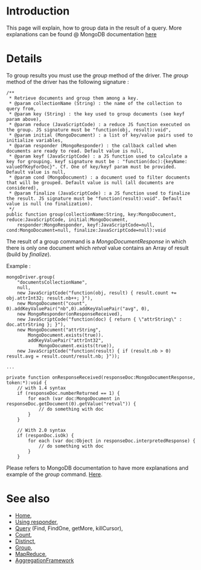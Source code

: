 

# Introduction #

This page will explain, how to group data in the result of a query. More explanations can be found @ MongoDB documentation [here](http://www.mongodb.org/display/DOCS/Aggregation#Aggregation-Group)

# Details #
To group results you must use the _group_ method of the driver. The _group_ method of the driver has the following signature :
```
/**
 * Retrieve documents and group them among a key.
 * @param collectionName (String) : the name of the collection to query from,
 * @param key (String) : the key used to group documents (see keyf param above),
 * @param reduce (JavaScriptCode) : a reduce JS function executed on the group. JS signature must be "function(obj, result):void",
 * @param initial (MongoDocument) : a list of key/value pairs used to initialize variables,
 * @param responder (MongoResponder) : the callback called when documents are ready to read. Default value is null,
 * @param keyf (JavaScriptCode) : a JS function used to calculate a key for grouping. keyf signature must be : "function(doc):{keyName: valueOfKeyForDoc}". Cf. One of key/keyf param must be provided. Default value is null,
 * @param cond (MongoDocument) : a document used to filter documents that will be grouped. Default value is null (all documents are considered),
 * @param finalize (JavaScriptCode) : a JS function used to finalize the result. JS signature must be "function(result):void". Default value is null (no finalization).
 */
public function group(collectionName:String, key:MongoDocument, reduce:JavaScriptCode, initial:MongoDocument,
	responder:MongoResponder, keyf:JavaScriptCode=null, cond:MongoDocument=null, finalize:JavaScriptCode=null):void
```

The result of a group command is a _MongoDocumentResponse_ in which there is only one document which _retval_ value contains an Array of result (build by _finalize_).

Example :
```
mongoDriver.group(
	"documentsCollectionName",
	null,
	new JavaScriptCode("function(obj, result) { result.count += obj.attrInt32; result.nb++; }"),
	new MongoDocument("count", 0).addKeyValuePair("nb",0).addKeyValuePair("avg", 0),
	new MongoResponder(onResponseReceived),
	new JavaScriptCode("function(doc) { return { \"attrString\" : doc.attrString }; }"),
	new MongoDocument("attrString",
		MongoDocument.exists(true)).
		addKeyValuePair("attrInt32",
			MongoDocument.exists(true)),
	new JavaScriptCode("function(result) { if (result.nb > 0) result.avg = result.count/result.nb; }")); 

...

private function onResponseReceived(responseDoc:MongoDocumentResponse, token:*):void {
	// with 1.4 syntax
	if (responseDoc.numberReturned == 1) {
		for each (var doc:MongoDocument in responseDoc.getDocument(0).getValue("retval")) {
			// do something with doc
		}
	}
	
	// With 2.0 syntax
	if (responDoc.isOk) {
		for each (var doc:Object in responseDoc.interpretedResponse) {
			// do something with doc
		}
	}
```

Please refers to MongoDB documentation to have more explanations and example of the _group_ command. [Here](http://www.mongodb.org/display/DOCS/Aggregation#Aggregation-Group).


# See also #
  * [Home](Home.md),
  * [Using responder](Responder.md),
  * [Query](Query.md) (Find, FindOne, getMore, killCursor),
  * [Count](Count.md),
  * [Distinct](Distinct.md),
  * [Group](Group.md),
  * [MapReduce](MapReduce.md),
  * [AggregationFramework](AggregationFramework.md)

